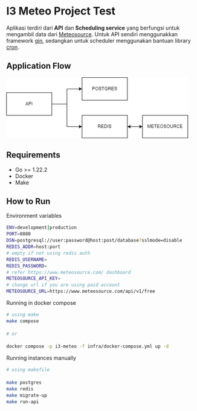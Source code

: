 # I3 Meteo Project Test

Aplikasi terdiri dari **API** dan **Scheduling service** yang berfungsi untuk mengambil data dari [Meteosource](https://www.meteosource.com). Untuk API sendiri menggunakkan framework [gin](https://github.com/gin-gonic/gin), sedangkan untuk scheduler menggunakan bantuan library [cron](https://github.com/robfig/cron).

## Application Flow

![app diagram](docs/diagram.png)

## Requirements

- Go >= 1.22.2
- Docker
- Make

## How to Run

Environment variables

```bash
ENV=development|production
PORT=8080
DSN=postgresql://user:password@host:post/database?sslmode=disable
REDIS_ADDR=host:port
# empty if not using redis auth
REDIS_USERNAME=
REDIS_PASSWORD=
# refer https://www.meteosource.com/ dashboard
METEOSOURCE_API_KEY=
# change url if you are using paid account
METEOSOURCE_URL=https://www.meteosource.com/api/v1/free
```

Running in docker compose
```bash
# using make
make compose

# or

docker compose -p i3-meteo -f infra/docker-compose.yml up -d
```

Running instances manually

```bash
# using makefile

make postgres
make redis
make migrate-up
make run-api
```
